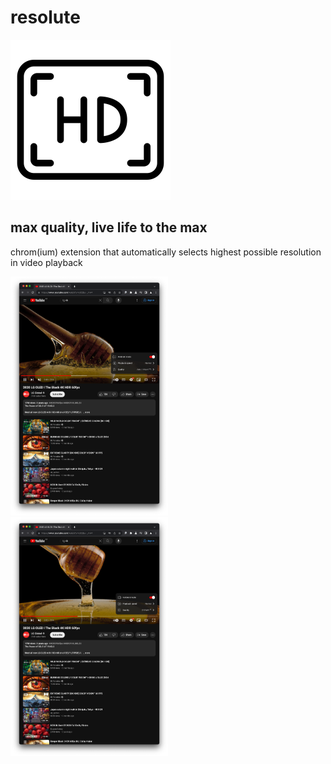# resolute

<img title="hd" alt="hd" height="256" width="256" src="resolute.png">

## max quality, live life to the max

chrom(ium) extension that automatically selects highest possible resolution in video playback

<p>
  <img title="youtube-1" alt="youtube-1" width="50%" src="screenshots/youtube_1.png">
  <img title="youtube-2" alt="youtube-2" width="50%" src="screenshots/youtube_2.png">
</p>
